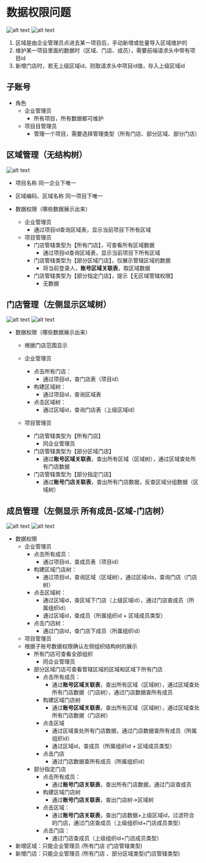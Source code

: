 # 数据权限问题

![alt text](image-4.png)
![alt text](img_v3_02dp_6a8b1aea-804a-4d8f-b51d-dcacb83f28cg.jpg)
1. 区域是由企业管理员点进去某一项目后，手动新增或批量导入区域维护的
2. 维护某一项目里面的数据时（区域、门店、成员），需要前端请求头中带有项目id
3. 新增门店时，若无上级区域id，则取请求头中项目id值，存入上级区域id

## 子账号

- 角色
  - 企业管理员
    - 所有项目，所有数据都可维护
  - 项目目管理员
    - 管理一个项目，需要选择管理类型（所有门店、部分区域、部分门店）

## 区域管理（无结构树）
![alt text](image-1.png)

- 项目名称 同一企业下唯一
- 区域编码、区域名称 同一项目下唯一

- 数据权限（哪些数据展示出来）
  - 企业管理员
    - 通过项目id查询区域表，显示当前项目下所有区域
  - 项目管理员
    - 门店管辖类型为【所有门店】，可查看所有区域数据
      - 通过项目id查询区域表，显示当前项目下所有区域
    - 门店管辖类型为【部分区域门店】，仅展示管辖区域的数据  
      - 将当前登录人，**账号区域关联表**，取区域数据
    - 门店管辖类型为【部分指定门店】，提示【无区域管辖权限】
      - 无数据
  
## 门店管理（左侧显示区域树）
![alt text](image-2.png)
![alt text](image-5.png)
- 数据权限（哪些数据展示出来）
  - 根据门店范围显示
  - 企业管理员
    - 点击所有门店：
      - 通过项目id，查门店表（项目id）
    - 构建区域树：
      - 通过项目id，查询区域表
    - 点击区域树：
      - 通过区域id，查询门店表（上级区域id）

  - 项目管理员
    - 门店管辖类型为【所有门店】
      - 同企业管理员  
    - 门店管辖类型为【部分区域门店】
      - 通过**账号区域关联表**，查出所有区域（区域树），通过区域查处所有门店数据
    - 门店管辖类型为【部分指定门店】
      - 通过**账号门店关联表**，查出所有门店数据，反查区域分组数据（区域树）
  
## 成员管理（左侧显示 所有成员-区域-门店树）
![alt text](image.png)
![alt text](image-3.png)
- 数据权限
  - 企业管理员
    - 点击所有成员：
      - 通过项目id，查成员表（项目id）
    - 构建区域门店树：
      - 通过项目id，查询区域（区域树），通过区域ids，查询门店（门店树）
    - 点击区域树：
      - 通过区域id，查区域下门店（上级区域id），通过门店查成员（所属组织id）
      - 通过区域id，查成员（所属组织id + 区域成员类型）
    - 点击门店树：
      - 通过门店id，查门店下成员（所属组织id）
  - 项目管理员
  - 根据子账号数据权限确认左侧组织结构树的展示
    - 所有门店可查看全部组织
      - 同企业管理员
    - 部分区域门店可查看管辖区域的区域和区域下所有门店
      - 点击所有成员：
        - 通过**账号区域关联表**，查出所有区域（区域树），通过区域查处所有门店数据（门店树），通过门店数据查所有成员
      - 构建区域门店树
        - 通过**账号区域关联表**，查出所有区域（区域树），通过区域查处所有门店数据（门店树）
      - 点击区域
        - 通过区域查处所有门店数据，通过门店数据查所有成员（所属组织id）
        - 通过区域id，查成员（所属组织id + 区域成员类型）
      - 点击门店
        - 通过门店数据查所有成员（所属组织id）
    - 部分指定门店
      - 点击所有成员：
        - 通过**账号门店关联表**，查出所有门店数据，通过门店查成员
      - 构建区域门店树
        - 通过**账号门店关联表**，查出门店树->区域树
      - 点击区域：
        - 通过**账号门店关联表**，查出门店数据+上级区域id，过滤符合的门店，通过门店查成员（上级组织id+门店成员类型）
      - 点击门店：
        - 通过门店查成员（上级组织id+门店成员类型）
- 新增区域：只能企业管理员 /所有门店 (门店管辖类型)
- 新增门店：只能企业管理员 /所有门店 、部分区域类型(门店管辖类型)
  